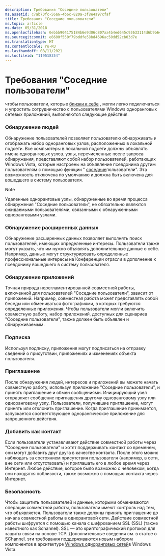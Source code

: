 ```yaml
---
description: Требования "Соседние пользователи"
ms.assetid: c7ab73fc-56a6-4b6c-820a-3f8e4a97cfaf
title: Требования "Соседние пользователи"
ms.topic: article
ms.date: 05/31/2018
ms.openlocfilehash: 0ebbb904175184b6e9d06c807aa4b4ed645c93633114d6b9b64085e34dfa3683
ms.sourcegitcommit: e6600f550f79bddfe58bd4696ac50dd52cb03d7e
ms.translationtype: MT
ms.contentlocale: ru-RU
ms.lasthandoff: 08/11/2021
ms.locfileid: "119518354"
---
```

# <a name="people-near-me-requirements"></a>Требования "Соседние пользователи"

чтобы пользователи, которые [близки к себе](about-people-near-me.md) , могли легко подключаться и упростить сотрудничество с пользователями Windows одноранговых сетевых приложений, выполняются следующие действия.

### <a name="people-discovery"></a>Обнаружение людей

Обнаружение пользователей позволяет пользователю обнаруживать и отображать набор одноранговых узлов, расположенных в локальной подсети. Все компьютеры в локальной подсети должны объявлять имена одноранговых узлов. узлы, перечисленные после запроса обнаружения, представляют собой набор пользователей, работающих Windows Vista, которые настроены на объявление псевдонима другим пользователям с помощью функции " [соседние](about-people-near-me.md)пользователи". Эта возможность отключена по умолчанию и должна быть включена для вошедшего в систему пользователя.

> [!Note]  
> Удаленные одноранговые узлы, обнаруженные во время процесса обнаружения "Соседние пользователи", не обязательно являются ожидаемыми пользователями, связанными с обнаруженными одноранговыми узлами.

 

### <a name="extended-data-discovery"></a>Обнаружение расширенных данных

Обнаружение расширенных данных позволяет выполнять поиск пользователей, имеющих определенные интересы. Пользователи также могут указать, что им нужно объявлять дополнительные данные о себе. Например, данные могут структурировать определенные профессиональные интересы на Конференции отрасли в дополнение к псевдониму вошедшего в систему пользователя.

### <a name="application-discovery"></a>Обнаружение приложений

Точная природа нерегламентированной совместной работы, включенной для пользователей "Соседние пользователи", зависит от приложений. Например, совместная работа может представлять собой беседы или обмениваться фотографиями, в которых требуются определенные приложения. Чтобы пользователи могли включить совместную работу, набор приложений, доступных для сценариев "Соседние пользователи", также должен быть объявлен и обнаруживаемым.

### <a name="subscription"></a>Подписка

Используя подписку, приложения могут подписаться на отправку сведений о присутствии, приложениях и изменениях объекта пользователя.

### <a name="invitation"></a>Приглашение

После обнаружения людей, интересов и приложений вы можете начать совместную работу, используя приложение "Соседние пользователи", и принять приглашение и обмен сообщениями. Инициирующий узел отправляет сообщение приглашения другому одноранговому узлу или одноранговому узлу. Пользователи, получившие приглашение, могут принять или отклонить приглашение. Когда приглашение принимается, запускается соответствующее однорангическое приложение для запрошенного действия.

### <a name="add-as-a-contact"></a>Добавить как контакт

Если пользователи устанавливают действие совместной работы через "Соседние пользователи" и хотят поддерживать контакт со временем, они могут добавить друг друга в качестве контакта. После этого можно наблюдать за состоянием присутствия пользователя (например, в сети, вне сети или отсутствовать) и приглашать его в любое время через Интернет. Любое действие, которое было возможно с человеком, когда они находятся поблизости, также возможно с помощью контакта через Интернет.

### <a name="security"></a>Безопасность

Чтобы защитить пользователей и данные, которыми обмениваются операции совместной работы, пользователи имеют контроль над тем, что объявляется. Пользователи также должны принять приглашение до начала совместной работы в одноранговой сети. Действие совместной работы шифруется с помощью канала с шифрованием SSL (SSL) (также известного как Schannel). SSL — это криптографический протокол для защиты связи на основе TCP. Дополнительные сведения см. в статье о [SChannel](windows-vista-components-for-people-near-me.md). эти требования поддерживаются новым набором компонентов в архитектуре [Windows одноранговых сетей](what-is-peer-networking-.md)в Windows Vista.

 

 



